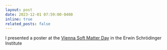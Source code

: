 ```yaml
---
layout: post
date: 2023-12-01 07:59:00-0400
inline: true
related_posts: false
---
```


I presented a poster at the [Vienna Soft Matter Day](https://vsmd23.netlify.app/) in the Erwin Schrödinger Institute
